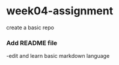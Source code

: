 # week04-assignment
create a basic repo

### Add README file
-edit and learn basic markdown language

